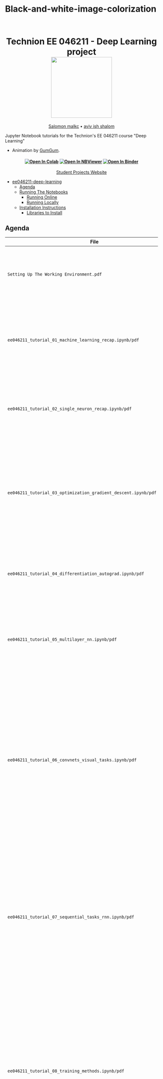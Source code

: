 # Black-and-white-image-colorization




<h1 align="center">
  <br>
Technion EE 046211 - Deep Learning project
  <br>
  <img src="[https://raw.githubusercontent.com/taldatech/ee046211-deep-learning/main/assets/nn_gumgum.gif](https://github.com/SalomonMalka/Black-and-white-image-colorization/blob/main/charlie.gif)" height="200">
</h1>
  <p align="center">
    <a href="https://taldatech.github.io">Salomon malkc</a> •
    <a href="https://sites.google.com/danielsoudry">aviv ish shalom</a>
  </p>

Jupyter Notebook tutorials for the Technion's EE 046211 course "Deep Learning"
* Animation by <a href="https://medium.com/@gumgumadvertisingblog">GumGum</a>.

<h4 align="center">
    <a href="https://colab.research.google.com/github/taldatech/ee046211-deep-learning"><img src="https://colab.research.google.com/assets/colab-badge.svg" alt="Open In Colab"/></a>
    <a href="https://nbviewer.jupyter.org/github/taldatech/ee046211-deep-learning/tree/main/"><img src="https://raw.githubusercontent.com/taldatech/ee046211-deep-learning/main/assets/nbviewer_badge.svg" alt="Open In NBViewer"/></a>
    <a href="https://mybinder.org/v2/gh/taldatech/ee046211-deep-learning/main"><img src="https://mybinder.org/badge_logo.svg" alt="Open In Binder"/></a>

</h4>
<p align="center">
    <a href="https://taldatech.github.io/ee046211-deep-learning/">Student Projects Website</a>
  </p>



- [ee046211-deep-learning](#ee046211-deep-learning)
  * [Agenda](#agenda)
  * [Running The Notebooks](#running-the-notebooks)
    + [Running Online](#running-online)
    + [Running Locally](#running-locally)
  * [Installation Instructions](#installation-instructions)
    + [Libraries to Install](#libraries-to-install)


## Agenda

|File       | Topics Covered |
|----------------|---------|
|`Setting Up The Working Environment.pdf`| Guide for installing Anaconda locally with Python 3 and PyTorch, integration with PyCharm and using GPU on Google Colab |
|`ee046211_tutorial_01_machine_learning_recap.ipynb/pdf`| Supervised and Unsupervised Learning, Model Evaluation, Bias-Variance Tradeoff, Feature Scaling, Linear Regression, Gradient Descent, Regularization (Ridge, LASSO)|
|`ee046211_tutorial_02_single_neuron_recap.ipynb/pdf`| Discriminative models, Perceptron, Logistic Regression (also in PyTorch), Softmax Regression, Activation functions|
|`ee046211_tutorial_03_optimization_gradient_descent.ipynb/pdf`|Unimodal functions, Convexity, Hessain, Gradient Descent, SGD, Learning Rate, LR Scheculing / Annealing, Momentum, Nesterov Momentum, Adaptive Learning Rate Methods, Adagrad, RMSprop, Adam|
|`ee046211_tutorial_04_differentiation_autograd.ipynb/pdf`|Lagrange Multipliers, Automatic Differentiation (AutoDiff) Forward Mode and Reverese Mode, PyTorch Autograd|
|`ee046211_tutorial_05_multilayer_nn.ipynb/pdf`|Multi-Layer Perceptron (MLP), Backpropagation, Neural Netwroks in PyTorch, Weights Initialization - Xavier (Glorot), Kaiming (He), Deep Double Descent|
|`ee046211_tutorial_06_convnets_visual_tasks.ipynb/pdf`|2D Convolution (Cross-corelation), Convolution-based Classification, Convolutional Neural Networks (CNNs), Regularization and Overfitting, Dropout, Data Augmentation, CIFAR-10 dataset, Visualizing Filters, Applications of CNNs, The problems with CNNs (adversarial attacks, poor generalization, fairness-undesirable biases)|
|`ee046211_tutorial_07_sequential_tasks_rnn.ipynb/pdf`|Sequential Tasks, Natural Language Processing (NLP), Langiage Model, Perplexity, BLEU,  Recurrent Neural Network (RNN), Backpropagation Through Time (BPTT), Long Term Short Memory (LSTM), Gated Recurrent Unit (GRU), (Self Multi-head) Attention, Transformer, BERT and GPT, Teacher Forcing, torchtext, Sentiment Analysis|
|`ee046211_tutorial_08_training_methods.ipynb/pdf`|Feature Scaling, Normalization, Standardization, Batch Normalization, Layer Normalization, Instance Normalization, Group Normalization, Vanishing Gradients, Exploding Gradients, Skip-Connection, Residual Nlock, ResNet, DenseNet, U-Net, Hyper-parameter Tuning: Grid Search, Random Search, Bayesian Tuning, Optuna with PyTorch|
|`ee046211_tutorial_09_self_supervised_representation_learning.ipynb/pdf`|Transfer Learning, Domain Adaptation, Pre-trained Networks, Sim2Real, BERT, Representation Learning, Self-Supervised Learning, Autoencoders, Contrastive Learning, Contrastive Predictive Coding (CPC), Simple Framework for Contrastive Learning of Visual Representations (SimCLR), Momentum Contrast (MoCo), Bootstrap Your Own Latent (BYOL)|
|`ee046211_tutorial_10_compression_pruning_amp.ipynb/pdf`|Resource Efficiency in DL, Automatic Mixed Precision (AMP), Quantization (Dynamic, Static), Quantization Aware Training (QAT), Pruning, The Lottery Ticket Hypothesis|
|`pytorch_maximize_cpu_gpu_utilization.ipynb/pdf`|Tips and Tricks for efficient coding in PyTorch, maximizing the CPU and GPU utilization|


## Running The Notebooks
You can view the tutorials online or download and run locally.

### Running Online

|Service      | Usage |
|-------------|---------|
|Jupyter Nbviewer| Render and view the notebooks (can not edit) |
|Binder| Render, view and edit the notebooks (limited time) |
|Google Colab| Render, view, edit and save the notebooks to Google Drive (limited time) |


Jupyter Nbviewer:

[![nbviewer](https://raw.githubusercontent.com/taldatech/ee046211-deep-learning/main/assets/nbviewer_badge.svg)](https://nbviewer.jupyter.org/github/taldatech/ee046202-unsupervised-learning-data-analysis/tree/master/)


Press on the "Open in Colab" button below to use Google Colab:

[![Open In Colab](https://colab.research.google.com/assets/colab-badge.svg)](https://colab.research.google.com/github/taldatech/ee046202-unsupervised-learning-data-analysis)

Or press on the "launch binder" button below to launch in Binder:

[![Binder](https://mybinder.org/badge_logo.svg)](https://mybinder.org/v2/gh/taldatech/ee046202-unsupervised-learning-data-analysis/master)

Note: creating the Binder instance takes about ~5-10 minutes, so be patient

### Running Locally

Press "Download ZIP" under the green button `Clone or download` or use `git` to clone the repository using the 
following command: `git clone https://github.com/taldatech/ee046211-deep-learning.git` (in cmd/PowerShell in Windows or in the Terminal in Linux/Mac)

Open the folder in Jupyter Notebook (it is recommended to use Anaconda). Installation instructions can be found in `Setting Up The Working Environment.pdf`.


## Installation Instructions

For the complete guide, with step-by-step images, please consult `Setting Up The Working Environment.pdf`

1. Get Anaconda with Python 3, follow the instructions according to your OS (Windows/Mac/Linux) at: https://www.anaconda.com/products/individual
2. Install the basic packages using the provided `environment.yml` file by running: `conda env create -f environment.yml` which will create a new conda environment named `deep_learn`. If you did this, you will only need to install PyTorch, see the table below.
3. Alternatively, you can create a new environment for the course and install packages from scratch:
In Windows open `Anaconda Prompt` from the start menu, in Mac/Linux open the terminal and run `conda create --name deep_learn`. Full guide at https://docs.conda.io/projects/conda/en/latest/user-guide/tasks/manage-environments.html#creating-an-environment-with-commands
4. To activate the environment, open the terminal (or `Anaconda Prompt` in Windows) and run `conda activate deep_learn`
5. Install the required libraries according to the table below (to search for a specific library and the corresponding command you can also look at https://anaconda.org/)

### Libraries to Install

|Library         | Command to Run |
|----------------|---------|
|`Jupyter Notebook`|  `conda install -c conda-forge notebook`|
|`numpy`|  `conda install -c conda-forge numpy`|
|`matplotlib`|  `conda install -c conda-forge matplotlib`|
|`pandas`|  `conda install -c conda-forge pandas`|
|`scipy`| `conda install -c anaconda scipy `|
|`scikit-learn`|  `conda install -c conda-forge scikit-learn`|
|`seaborn`|  `conda install -c conda-forge seaborn`|
|`tqdm`| `conda install -c conda-forge tqdm`|
|`opencv`| `conda install -c conda-forge opencv`|
|`optuna`| `pip install optuna`|
|`pytorch` (cpu)| `conda install pytorch torchvision torchaudio cpuonly -c pytorch` |
|`pytorch` (gpu)| `conda install pytorch torchvision torchaudio cudatoolkit=10.2 -c pytorch` |
|`torchtext`| `conda install -c pytorch torchtext`|


5. To open the notebooks, open Ananconda Navigator or run `jupyter notebook` in the terminal (or `Anaconda Prompt` in Windows) while the `deep_learn` environment is activated.
